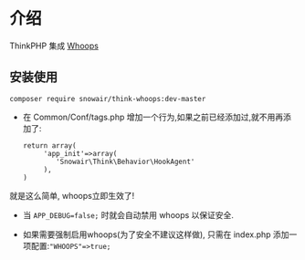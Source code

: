 介绍
==========

ThinkPHP 集成 [Whoops](https://github.com/filp/whoops)

安装使用
------

```
composer require snowair/think-whoops:dev-master
```

* 在 Common/Conf/tags.php 增加一个行为,如果之前已经添加过,就不用再添加了:
    ```
    return array(
         'app_init'=>array(
            'Snowair\Think\Behavior\HookAgent'
         ),
    )
    ```

就是这么简单, whoops立即生效了!


* 当 `APP_DEBUG=false;` 时就会自动禁用 whoops 以保证安全.

* 如果需要强制启用whoops(为了安全不建议这样做), 只需在 index.php 添加一项配置:`"WHOOPS"=>true;`

